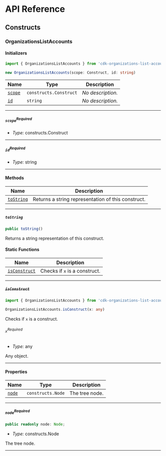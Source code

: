 # API Reference <a name="API Reference" id="api-reference"></a>

## Constructs <a name="Constructs" id="Constructs"></a>

### OrganizationsListAccounts <a name="OrganizationsListAccounts" id="cdk-organizations-list-accounts.OrganizationsListAccounts"></a>

#### Initializers <a name="Initializers" id="cdk-organizations-list-accounts.OrganizationsListAccounts.Initializer"></a>

```typescript
import { OrganizationsListAccounts } from 'cdk-organizations-list-accounts'

new OrganizationsListAccounts(scope: Construct, id: string)
```

| **Name** | **Type** | **Description** |
| --- | --- | --- |
| <code><a href="#cdk-organizations-list-accounts.OrganizationsListAccounts.Initializer.parameter.scope">scope</a></code> | <code>constructs.Construct</code> | *No description.* |
| <code><a href="#cdk-organizations-list-accounts.OrganizationsListAccounts.Initializer.parameter.id">id</a></code> | <code>string</code> | *No description.* |

---

##### `scope`<sup>Required</sup> <a name="scope" id="cdk-organizations-list-accounts.OrganizationsListAccounts.Initializer.parameter.scope"></a>

- *Type:* constructs.Construct

---

##### `id`<sup>Required</sup> <a name="id" id="cdk-organizations-list-accounts.OrganizationsListAccounts.Initializer.parameter.id"></a>

- *Type:* string

---

#### Methods <a name="Methods" id="Methods"></a>

| **Name** | **Description** |
| --- | --- |
| <code><a href="#cdk-organizations-list-accounts.OrganizationsListAccounts.toString">toString</a></code> | Returns a string representation of this construct. |

---

##### `toString` <a name="toString" id="cdk-organizations-list-accounts.OrganizationsListAccounts.toString"></a>

```typescript
public toString()
```

Returns a string representation of this construct.

#### Static Functions <a name="Static Functions" id="Static Functions"></a>

| **Name** | **Description** |
| --- | --- |
| <code><a href="#cdk-organizations-list-accounts.OrganizationsListAccounts.isConstruct">isConstruct</a></code> | Checks if `x` is a construct. |

---

##### ~~`isConstruct`~~ <a name="isConstruct" id="cdk-organizations-list-accounts.OrganizationsListAccounts.isConstruct"></a>

```typescript
import { OrganizationsListAccounts } from 'cdk-organizations-list-accounts'

OrganizationsListAccounts.isConstruct(x: any)
```

Checks if `x` is a construct.

###### `x`<sup>Required</sup> <a name="x" id="cdk-organizations-list-accounts.OrganizationsListAccounts.isConstruct.parameter.x"></a>

- *Type:* any

Any object.

---

#### Properties <a name="Properties" id="Properties"></a>

| **Name** | **Type** | **Description** |
| --- | --- | --- |
| <code><a href="#cdk-organizations-list-accounts.OrganizationsListAccounts.property.node">node</a></code> | <code>constructs.Node</code> | The tree node. |

---

##### `node`<sup>Required</sup> <a name="node" id="cdk-organizations-list-accounts.OrganizationsListAccounts.property.node"></a>

```typescript
public readonly node: Node;
```

- *Type:* constructs.Node

The tree node.

---






